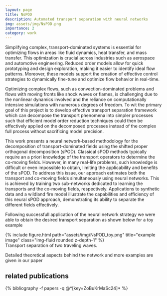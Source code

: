 ```yaml
---
layout: page
title: NsPOD
description: Automated transport separation with neural networks
img: assets/img/NsPOD.png
importance: 2
category: work
---
```




Simplifying complex, transport-dominated systems is essential for optimizing flows in areas like fluid dynamics, heat transfer, and mass transfer. 
This optimization is crucial across industries such as aerospace and automotive engineering. 
Reduced order models allow for quick prototyping and design exploration, making it easier to identify ideal flow patterns. 
Moreover, these models support the creation of effective control strategies to dynamically fine-tune and optimize flow behavior in real-time.

Optimizing complex flows, such as convection-dominated problems and flows with moving fronts like shock waves or flames,
is challenging due to the nonlinear dynamics involved and the reliance on computationally intensive simulations with numerous degrees of freedom. 
To wit the primary goal of this project is to develop effective transport separation framework which can decompose the transport phenomena
into simpler processes such that efficient model order reduction techniques could then be effectively applied on the decomposed processes 
instead of the complex full process without sacrificing model precision.

This work presents a neural network-based methodology for the decomposition of transport-dominated fields using the shifted proper orthogonal decomposition (sPOD).
Classical sPOD methods typically require an a priori knowledge of the transport operators to determine the co-moving fields.
However, in many real-life problems, such knowledge is difficult or even impossible to obtain, limiting the applicability and benefits of the sPOD.
To address this issue, our approach estimates both the transport and co-moving fields simultaneously using neural networks.
This is achieved by training two sub-networks dedicated to learning the transports and the co-moving fields, respectively.
Applications to synthetic data and a wildland fire model illustrate the capabilities and efficiency of this neural sPOD approach,
demonstrating its ability to separate the different fields effectively.

Following successfull application of the neural network strategy we were able to obtain the desired transport separation as shown below for a toy example
<div class="row">
    <div class="col-sm mt-3 mt-md-0">
        {% include figure.html path="assets/img/NsPOD_toy.png" title="example image" class="img-fluid rounded z-depth-1" %}
    </div>
</div>
<div class="caption">
    Transport separation of two traveling waves.
</div>

Detailed theoretical aspects behind the network and more examples are given in our paper
## related publications
<div class="publications">
  {% bibliography -f papers -q @*[key=ZoBuKrMaSc24]* %}
</div>